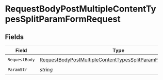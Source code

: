 # RequestBodyPostMultipleContentTypesSplitParamFormRequest


## Fields

| Field                                                                                                                                                   | Type                                                                                                                                                    | Required                                                                                                                                                | Description                                                                                                                                             |
| ------------------------------------------------------------------------------------------------------------------------------------------------------- | ------------------------------------------------------------------------------------------------------------------------------------------------------- | ------------------------------------------------------------------------------------------------------------------------------------------------------- | ------------------------------------------------------------------------------------------------------------------------------------------------------- |
| `RequestBody`                                                                                                                                           | [RequestBodyPostMultipleContentTypesSplitParamFormRequestBody](../../models/operations/RequestBodyPostMultipleContentTypesSplitParamFormRequestBody.md) | :heavy_check_mark:                                                                                                                                      | N/A                                                                                                                                                     |
| `ParamStr`                                                                                                                                              | *string*                                                                                                                                                | :heavy_check_mark:                                                                                                                                      | N/A                                                                                                                                                     |
